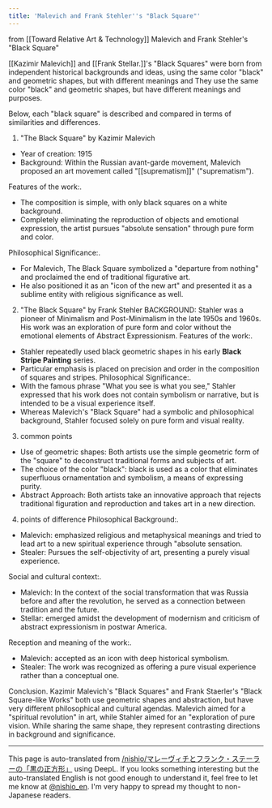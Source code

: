 ```yaml
---
title: 'Malevich and Frank Stehler''s "Black Square"'
---
```


from  [[Toward Relative Art & Technology]]
Malevich and Frank Stehler's "Black Square"

[[Kazimir Malevich]] and [[Frank Stellar.]]'s "Black Squares" were born from independent historical backgrounds and ideas, using the same color "black" and geometric shapes, but with different meanings and They use the same color "black" and geometric shapes, but have different meanings and purposes.

Below, each "black square" is described and compared in terms of similarities and differences.

1. "The Black Square" by Kazimir Malevich
- Year of creation: 1915
- Background: Within the Russian avant-garde movement, Malevich proposed an art movement called "[[suprematism]]" ("suprematism").

Features of the work:.
- The composition is simple, with only black squares on a white background.
- Completely eliminating the reproduction of objects and emotional expression, the artist pursues "absolute sensation" through pure form and color.

Philosophical Significance:.
- For Malevich, The Black Square symbolized a "departure from nothing" and proclaimed the end of traditional figurative art.
- He also positioned it as an "icon of the new art" and presented it as a sublime entity with religious significance as well.


2. "The Black Square" by Frank Stehler
BACKGROUND: Stahler was a pioneer of Minimalism and Post-Minimalism in the late 1950s and 1960s. His work was an exploration of pure form and color without the emotional elements of Abstract Expressionism.
Features of the work:.
- Stahler repeatedly used black geometric shapes in his early **Black Stripe Painting** series.
- Particular emphasis is placed on precision and order in the composition of squares and stripes.
Philosophical Significance:.
- With the famous phrase "What you see is what you see," Stahler expressed that his work does not contain symbolism or narrative, but is intended to be a visual experience itself.
- Whereas Malevich's "Black Square" had a symbolic and philosophical background, Stahler focused solely on pure form and visual reality.

3. common points
- Use of geometric shapes: Both artists use the simple geometric form of the "square" to deconstruct traditional forms and subjects of art.
- The choice of the color "black": black is used as a color that eliminates superfluous ornamentation and symbolism, a means of expressing purity.
- Abstract Approach: Both artists take an innovative approach that rejects traditional figuration and reproduction and takes art in a new direction.

4. points of difference
Philosophical Background:.
- Malevich: emphasized religious and metaphysical meanings and tried to lead art to a new spiritual experience through "absolute sensation.
- Stealer: Pursues the self-objectivity of art, presenting a purely visual experience.

Social and cultural context:.
- Malevich: In the context of the social transformation that was Russia before and after the revolution, he served as a connection between tradition and the future.
- Stellar: emerged amidst the development of modernism and criticism of abstract expressionism in postwar America.

Reception and meaning of the work:.
- Malevich: accepted as an icon with deep historical symbolism.
- Stealer: The work was recognized as offering a pure visual experience rather than a conceptual one.

Conclusion.
Kazimir Malevich's "Black Squares" and Frank Staerler's "Black Square-like Works" both use geometric shapes and abstraction, but have very different philosophical and cultural agendas. Malevich aimed for a "spiritual revolution" in art, while Stahler aimed for an "exploration of pure vision. While sharing the same shape, they represent contrasting directions in background and significance.

---
This page is auto-translated from [/nishio/マレーヴィチとフランク・ステーラーの「黒の正方形」](https://scrapbox.io/nishio/マレーヴィチとフランク・ステーラーの「黒の正方形」) using DeepL. If you looks something interesting but the auto-translated English is not good enough to understand it, feel free to let me know at [@nishio_en](https://twitter.com/nishio_en). I'm very happy to spread my thought to non-Japanese readers.